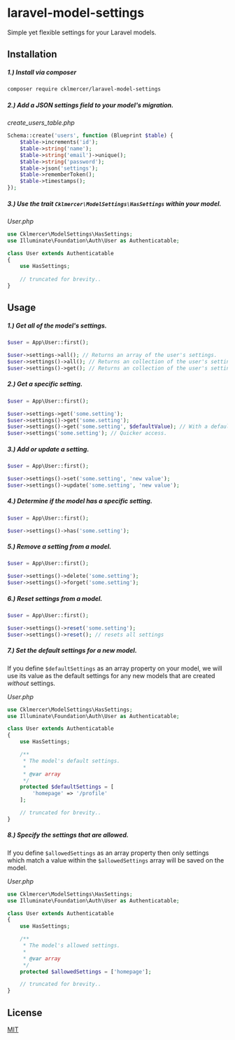 # laravel-model-settings
Simple yet flexible settings for your Laravel models.

## Installation
##### 1.) Install via composer
```bash
composer require cklmercer/laravel-model-settings
```

##### 2.) Add a JSON settings field to your model's migration.
_create_users_table.php_ 
```php
Schema::create('users', function (Blueprint $table) {
    $table->increments('id');
    $table->string('name');
    $table->string('email')->unique();
    $table->string('password');
    $table->json('settings');
    $table->rememberToken();
    $table->timestamps();
});
```

##### 3.) Use the trait `Cklmercer\ModelSettings\HasSettings` within your model.
_User.php_
```php
use Cklmercer\ModelSettings\HasSettings;
use Illuminate\Foundation\Auth\User as Authenticatable;

class User extends Authenticatable 
{
    use HasSettings;
     
    // truncated for brevity..
}
```

## Usage
##### 1.) Get all of the model's settings.
```php
$user = App\User::first();

$user->settings->all(); // Returns an array of the user's settings.
$user->settings()->all(); // Returns an collection of the user's settings.
$user->settings()->get(); // Returns an collection of the user's settings.
```

##### 2.) Get a specific setting.
```php
$user = App\User::first();

$user->settings->get('some.setting');
$user->settings()->get('some.setting');
$user->settings()->get('some.setting', $defaultValue); // With a default value.
$user->settings('some.setting'); // Quicker access.
```

##### 3.) Add or update a setting.
```php
$user = App\User::first();

$user->settings()->set('some.setting', 'new value');
$user->settings()->update('some.setting', 'new value');
```

##### 4.) Determine if the model has a specific setting.
```php
$user = App\User::first();

$user->settings()->has('some.setting');
```

##### 5.) Remove a setting from a model.
```php
$user = App\User::first();

$user->settings()->delete('some.setting');
$user->settings()->forget('some.setting');
```

##### 6.) Reset settings from a model.
```php
$user = App\User::first();

$user->settings()->reset('some.setting');
$user->settings()->reset(); // resets all settings
```

##### 7.) Set the default settings for a new model.

If you define `$defaultSettings` as an array property on your model, we will use its value as the default settings for 
any new models that are created *without* settings.

_User.php_
```php
use Cklmercer\ModelSettings\HasSettings;
use Illuminate\Foundation\Auth\User as Authenticatable;

class User extends Authenticatable 
{
    use HasSettings;

    /**
     * The model's default settings.
     * 
     * @var array
     */
    protected $defaultSettings = [
    	'homepage' => '/profile'
    ];

    // truncated for brevity..
}
```

##### 8.) Specify the settings that are allowed.

If you define `$allowedSettings` as an array property then only settings which match a value within 
the `$allowedSettings` array will be saved on the model.

_User.php_
```php
use Cklmercer\ModelSettings\HasSettings;
use Illuminate\Foundation\Auth\User as Authenticatable;

class User extends Authenticatable 
{
    use HasSettings;

    /**
     * The model's allowed settings.
     * 
     * @var array
     */
    protected $allowedSettings = ['homepage'];

    // truncated for brevity..
}
```

## License
[MIT](http://opensource.org/licenses/MIT)
